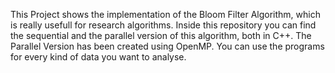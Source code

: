 This Project shows the implementation of the Bloom Filter Algorithm, which is really usefull for research algorithms.
Inside this repository you can find the sequential and the parallel version of this algorithm, both in C++.
The Parallel Version has been created using OpenMP.
You can use the programs for every kind of data you want to analyse.
